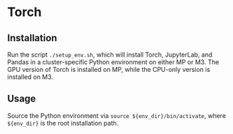 # Torch

## Installation

Run the script `./setup_env.sh`, which will install Torch, JupyterLab,
and Pandas in a cluster-specific Python environment on either MP or M3.
The GPU version of Torch is installed on MP, while the CPU-only version
is installed on M3.

## Usage

Source the Python environment via `source ${env_dir}/bin/activate`,
where `${env_dir}` is the root installation path.


